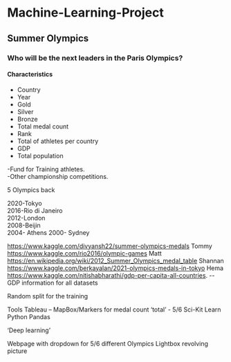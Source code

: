 # Machine-Learning-Project

## Summer Olympics    

### Who will be the next leaders in the Paris Olympics?
 

#### Characteristics
* Country
* Year
* Gold
* Silver
* Bronze
* Total medal count
* Rank
* Total of athletes per country
* GDP 
* Total population

-Fund for Training athletes.  
-Other championship competitions.   

5 Olympics back  

2020-Tokyo  
2016-Rio di Janeiro  
2012-London  
2008-Beijin  
2004- Athens 
2000- Sydney

https://www.kaggle.com/divyansh22/summer-olympics-medals  Tommy  
https://www.kaggle.com/rio2016/olympic-games Matt  
https://en.wikipedia.org/wiki/2012_Summer_Olympics_medal_table Shannan  
https://www.kaggle.com/berkayalan/2021-olympics-medals-in-tokyo Hema  
https://www.kaggle.com/nitishabharathi/gdp-per-capita-all-countries. -- GDP information for all datasets   


Random split for the training  

Tools
Tableau – MapBox/Markers for medal count ‘total’ - 5/6
Sci-Kit Learn
Python Pandas

‘Deep learning’

Webpage with dropdown for 5/6 different Olympics
Lightbox revolving picture




